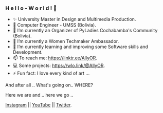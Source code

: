 ### H e l l o  -  W o r l d !  👋

<!--
**AllyOR/AllyOR** is a ✨ _special_ ✨ repository because its `README.md` (this file) appears on your GitHub profile.

Here are some ideas to get you started:
-->
- ✨ University Master in Design and Multimedia Production.
- :pushpin: Computer Engineer - UMSS (Bolivia).
- 🔭 I’m currently an Organizer of PyLadies Cochabamba's Community (Bolivia).
- 🪷 I’m currently a Women Techmaker Ambassador.
- 🌱 I’m currently learning and improving some Software skills and Development.
- 📫 To reach me: https://linktr.ee/AllyOR.
- 💻 Some projects: https://wlo.link/@AllyOR.
- ⚡ Fun fact: I love every kind of art ...

And after all .. What's going on.. WHERE?

Here we are and .. here we go ..

[Instagram](https://www.instagram.com/sonny_orellana/) || 
[YouTube](https://www.youtube.com/c/AlisonOrellanaRios) ||
[Twitter](https://www.twitter.com/ALLY_OR_ENEMY/).
